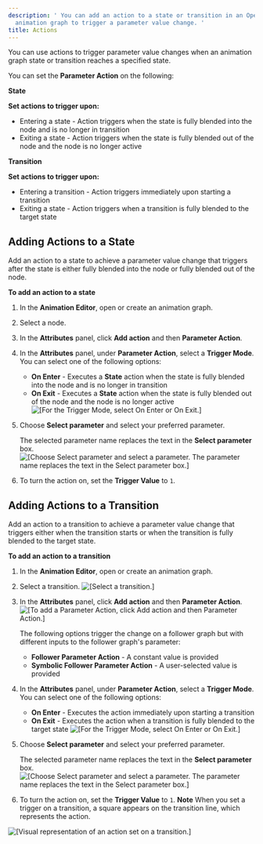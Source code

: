 ```yaml
---
description: ' You can add an action to a state or transition in an Open 3D Engine Animation Editor
  animation graph to trigger a parameter value change. '
title: Actions
---
```


You can use actions to trigger parameter value changes when an animation graph state or transition reaches a specified state.

You can set the **Parameter Action** on the following:

**State**

**Set actions to trigger upon:**
+ Entering a state - Action triggers when the state is fully blended into the node and is no longer in transition
+ Exiting a state - Action triggers when the state is fully blended out of the node and the node is no longer active

**Transition**

**Set actions to trigger upon:**
+ Entering a transition - Action triggers immediately upon starting a transition
+ Exiting a state - Action triggers when a transition is fully blended to the target state

## Adding Actions to a State 

Add an action to a state to achieve a parameter value change that triggers after the state is either fully blended into the node or fully blended out of the node.

**To add an action to a state**

1. In the **Animation Editor**, open or create an animation graph.

1. Select a node.

1. In the **Attributes** panel, click **Add action** and then **Parameter Action**.

1. In the **Attributes** panel, under **Parameter Action**, select a **Trigger Mode**. You can select one of the following options:
   + **On Enter** - Executes a **State** action when the state is fully blended into the node and is no longer in transition
   + **On Exit** - Executes a **State** action when the state is fully blended out of the node and the node is no longer active
![\[For the Trigger Mode, select On Enter or On Exit.\]](/images/user-guide/actor-animation/char-animation-editor-actions-triggermode.png)

1. Choose **Select parameter** and select your preferred parameter.

   The selected parameter name replaces the text in the **Select parameter** box.
![\[Choose Select parameter and select a parameter. The parameter name replaces the text in the Select parameter box.\]](/images/user-guide/actor-animation/char-animation-editor-actions-selectaction.png)

1. To turn the action on, set the **Trigger Value** to `1`.

## Adding Actions to a Transition 

Add an action to a transition to achieve a parameter value change that triggers either when the transition starts or when the transition is fully blended to the target state.

**To add an action to a transition**

1. In the **Animation Editor**, open or create an animation graph.

1. Select a transition.
![\[Select a transition.\]](/images/user-guide/actor-animation/char-animation-editor-actions-transition.png)

1. In the **Attributes** panel, click **Add action** and then **Parameter Action**.
![\[To add a Parameter Action, click Add action and then Parameter Action.\]](/images/user-guide/actor-animation/char-animation-editor-actions-addaction-transition.png)

   The following options trigger the change on a follower graph but with different inputs to the follower graph's parameter:
   + **Follower Parameter Action** - A constant value is provided
   + **Symbolic Follower Parameter Action** - A user-selected value is provided

1. In the **Attributes** panel, under **Parameter Action**, select a **Trigger Mode**. You can select one of the following options:
   + **On Enter** - Executes the action immediately upon starting a transition
   + **On Exit** - Executes the action when a transition is fully blended to the target state
![\[For the Trigger Mode, select On Enter or On Exit.\]](/images/user-guide/actor-animation/char-animation-editor-actions-triggermode.png)

1. Choose **Select parameter** and select your preferred parameter.

   The selected parameter name replaces the text in the **Select parameter** box.
![\[Choose Select parameter and select a parameter. The parameter name replaces the text in the Select parameter box.\]](/images/user-guide/actor-animation/char-animation-editor-actions-selectaction.png)

1. To turn the action on, set the **Trigger Value** to `1`.
**Note**
When you set a trigger on a transition, a square appears on the transition line, which represents the action.

![\[Visual representation of an action set on a transition.\]](/images/user-guide/actor-animation/char-animation-editor-actions-square.png)
